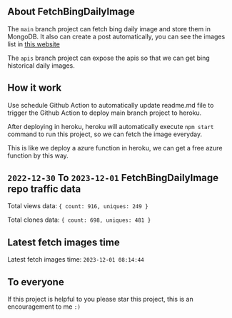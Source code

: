 ## About FetchBingDailyImage

The `main` branch project can fetch bing daily image and store them in MongoDB.
It also can create a post automatically, you can see the images list in [this website](https://oursalbum.netlify.app)

The `apis` branch project can expose the apis so that we can get bing historical daily images.

## How it work

Use schedule Github Action to automatically update readme.md file to trigger the Github Action to deploy main branch project to heroku.

After deploying in heroku, heroku will automatically execute `npm start` command to run this project, so we can fetch the image everyday.

This is like we deploy a azure function in heroku, we can get a free azure function by this way.

## `2022-12-30` To `2023-12-01` FetchBingDailyImage repo traffic data

Total views data: `{ count: 916, uniques: 249 }`

Total clones data: `{ count: 698, uniques: 481 }`

## Latest fetch images time

Latest fetch images time: `2023-12-01 08:14:44`

## To everyone

If this project is helpful to you please star this project, this is an encouragement to me `:)`



